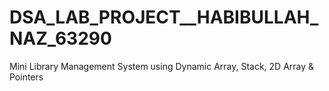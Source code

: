 # DSA_LAB_PROJECT__HABIBULLAH_NAZ_63290
Mini Library Management System using Dynamic Array, Stack, 2D Array &amp; Pointers
